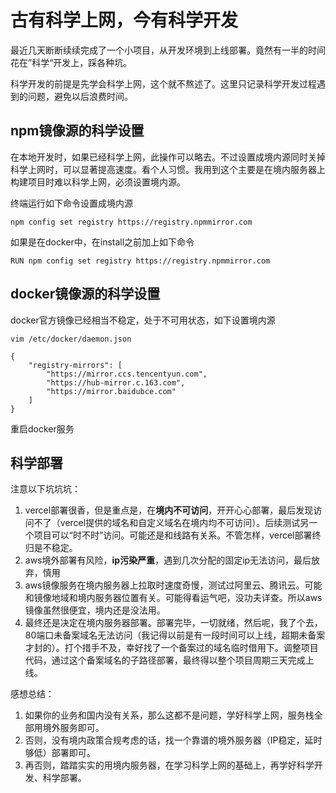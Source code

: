 # 古有科学上网，今有科学开发

最近几天断断续续完成了一个小项目，从开发环境到上线部署。竟然有一半的时间花在”科学“开发上，踩各种坑。


科学开发的前提是先学会科学上网，这个就不熬述了。这里只记录科学开发过程遇到的问题，避免以后浪费时间。

## npm镜像源的科学设置
在本地开发时，如果已经科学上网，此操作可以略去。不过设置成境内源同时关掉科学上网时，可以显著提高速度。看个人习惯。我用到这个主要是在境内服务器上构建项目时难以科学上网，必须设置境内源。

终端运行如下命令设置成境内源

`npm config set registry https://registry.npmmirror.com`

如果是在docker中，在install之前加上如下命令

`RUN npm config set registry https://registry.npmmirror.com`


## docker镜像源的科学设置
docker官方镜像已经相当不稳定，处于不可用状态，如下设置境内源

```
vim /etc/docker/daemon.json

{
    "registry-mirrors": [
        "https://mirror.ccs.tencentyun.com",
        "https://hub-mirror.c.163.com",
        "https://mirror.baidubce.com"
    ]
}
```
重启docker服务

## 科学部署

注意以下坑坑坑：
1. vercel部署很香，但是重点是，在<b>境内不可访问</b>，开开心心部署，最后发现访问不了（vercel提供的域名和自定义域名在境内均不可访问）。后续测试另一个项目可以“时不时”访问。可能还是和线路有关系。不管怎样，vercel部署终归是不稳定。
2. aws境外部署有风险，<b>ip污染严重</b>，遇到几次分配的固定ip无法访问，最后放弃，慎用
3. aws镜像服务在境内服务器上拉取时速度奇慢，测试过阿里云、腾讯云。可能和镜像地域和境内服务器位置有关。可能得看运气吧，没功夫详查。所以aws镜像虽然很便宜，境内还是没法用。
4. 最终还是决定在境内服务器部署。部署完毕，一切就绪，然后呢，我了个去，80端口未备案域名无法访问（我记得以前是有一段时间可以上线，超期未备案才封的）。打个措手不及，幸好找了一个备案过的域名临时借用下。调整项目代码，通过这个备案域名的子路径部署，最终得以整个项目周期三天完成上线。

感想总结：
1. 如果你的业务和国内没有关系，那么这都不是问题，学好科学上网，服务栈全部用境外服务即可。
2. 否则，没有境内政策合规考虑的话，找一个靠谱的境外服务器（IP稳定，延时够低）部署即可。
3. 再否则，踏踏实实的用境内服务器，在学习科学上网的基础上，再学好科学开发、科学部署。


